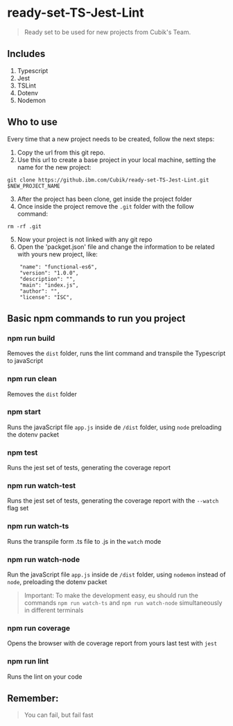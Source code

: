 # ready-set-TS-Jest-Lint
> Ready set to be used for new projects from Cubik's Team.

## Includes

1. Typescript
2. Jest
3. TSLint
4. Dotenv
5. Nodemon

## Who to use

Every time that a new project needs to be created, follow the next steps:

1. Copy the url from this git repo.
2. Use this url to create a base project in your local machine, setting the name for the new project:
```
git clone https://github.ibm.com/Cubik/ready-set-TS-Jest-Lint.git $NEW_PROJECT_NAME
```
3. After the project has been clone, get inside the project folder
4. Once inside the project remove the `.git` folder with the follow command:
```
rm -rf .git
```
5. Now your project is not linked with any git repo
6. Open the 'packget.json' file and change the information to be related with yours new project, like:
``` 
    "name": "functional-es6",
    "version": "1.0.0",
    "description": "",
    "main": "index.js",
    "author": "",
    "license": "ISC",
```

## Basic npm commands to run you project

### npm run build
Removes the `dist` folder, runs the lint command and transpile the Typescript to javaScript

### npm run clean
Removes the `dist` folder

### npm start
Runs the javaScript file `app.js` inside de `/dist` folder, using `node` preloading the dotenv packet 

### npm test
Runs the jest set of tests, generating the coverage report

### npm run watch-test
Runs the jest set of tests, generating the coverage report with the `--watch` flag set

### npm run watch-ts
Runs the transpile form .ts file to .js in the `watch` mode

### npm run watch-node
Run the javaScript file `app.js` inside de `/dist` folder, using `nodemon` instead of `node`, preloading the dotenv packet 

> Important: To make the development easy, eu should run the commands `npm run watch-ts` and `npm run watch-node` simultaneously in different terminals

### npm run coverage
Opens the browser with de coverage report from yours last test with `jest`

### npm run lint
Runs the lint on your code

## Remember:
> You can fail, but fail fast